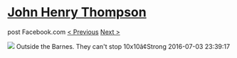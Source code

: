 # [John Henry Thompson](../README.md)
post Facebook.com
[< Previous](2016-07-17-1.md) [Next >](2016-07-03-2.md)

[![](../media/2016-07-03/IMG_5621-Outside-the-Barnes-They-can-t-stop-10x10-Strong)](../README.md)
Outside the Barnes. They can't stop 10x10â¢Strong
2016-07-03 23:39:17